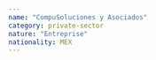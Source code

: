 ```yaml
---
name: "CompuSoluciones y Asociados"
category: private-sector
nature: "Entreprise"
nationality: MEX
---
```

